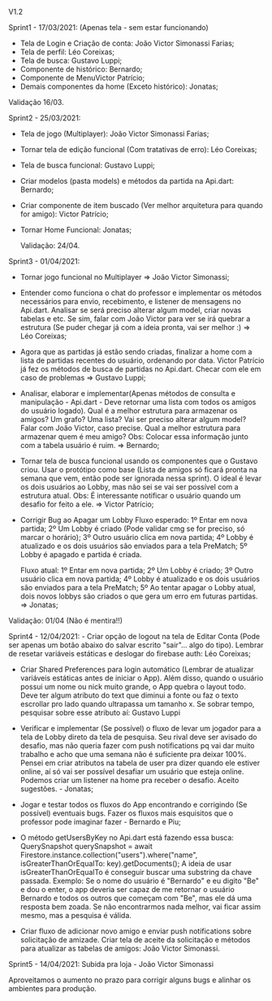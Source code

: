 V1.2

Sprint1 - 17/03/2021:
(Apenas tela - sem estar funcionando)

 - Tela de Login e Criação de conta: João Victor Simonassi Farias;
 - Tela de perfil: Léo Coreixas;
 - Tela de busca: Gustavo Luppi;
 - Componente de histórico: Bernardo;
 - Componente de MenuVictor Patrício;
 - Demais componentes da home (Exceto histórico): Jonatas;

 Validação 16/03.

Sprint2 - 25/03/2021:

 - Tela de jogo (Multiplayer): João Victor Simonassi Farias;
 - Tornar tela de edição funcional (Com tratativas de erro): Léo Coreixas;
 - Tela de busca funcional: Gustavo Luppi;
 - Criar modelos (pasta models) e métodos da partida na Api.dart: Bernardo;
 - Criar componente de item buscado (Ver melhor arquitetura para quando for amigo): Victor Patrício;
 - Tornar Home Funcional: Jonatas;

    Validação: 24/04.

Sprint3 - 01/04/2021:
  - Tornar jogo funcional no Multiplayer   =>   João Victor Simonassi;
  
  - Entender como funciona o chat do professor e implementar os métodos necessários para envio, recebimento,
    e listener de mensagens no Api.dart. Analisar se será preciso alterar algum model, criar novas tabelas e etc.
     Se sim, falar com João Victor para ver se irá quebrar a estrutura (Se puder chegar já com a ideia pronta,
     vai ser melhor :)  => Léo Coreixas;
    
  - Agora que as partidas já estão sendo criadas, finalizar a home com a lista de partidas recentes do usuário, 
    ordenando por data. Victor Patrício já fez os métodos de busca de partidas no Api.dart. Checar com ele em caso de problemas  => Gustavo Luppi;
  
  - Analisar, elaborar e implementar(Apenas métodos de consulta e manipulação - Api.dart - 
    Deve retornar uma lista com todos os amigos do usuário logado). Qual é a melhor estrutura para armazenar os amigos? 
    Um grafo? Uma lista? Vai ser preciso alterar algum model? Falar com João Victor, caso precise.
    Qual a melhor estrutura para armazenar quem é meu amigo? Obs: Colocar essa informação junto com a tabela usuário é ruim. =>  Bernardo;
    
  - Tornar tela de busca funcional usando os componentes que o Gustavo criou. Usar o protótipo como base (Lista de amigos só ficará pronta
        na semana que vem, então pode ser ignorada nessa sprint). O ideal é levar os dois usuários ao Lobby, mas não sei se vai ser possível
        com a estrutura atual. Obs: É interessante notificar o usuário quando um desafio for feito a ele.   => Victor Patrício;
  
  - Corrigir Bug ao Apagar um Lobby
        Fluxo esperado:
           1º Entar em nova partida;
           2º Um Lobby é criado (Pode validar cmg se for preciso, só marcar o horário);
           3º Outro usuário clica em nova partida;
           4º Lobby é atualizado e os dois usuários são enviados para a tela PreMatch;
           5º Lobby é apagado e partida é criada.
       
       Fluxo atual:
          1º Entar em nova partida;
          2º Um Lobby é criado;
          3º Outro usuário clica em nova partida;
          4º Lobby é atualizado e os dois usuários são enviados para a tela PreMatch;
          5º Ao tentar apagar o Lobby atual, dois novos lobbys são criados o que gera um erro em futuras partidas.
       =>  Jonatas;
  
  Validação: 01/04 (Não é mentira!!)

Sprint4 - 12/04/2021:
    - Criar opção de logout na tela de Editar Conta (Pode ser apenas um botão abaixo do salvar escrito "sair"... algo do tipo).
    Lembrar de resetar variáveis estáticas e deslogar do firebase auth: Léo Coreixas;

   - Criar Shared Preferences para login automático (Lembrar de atualizar variáveis estáticas antes de iniciar o App).
    Além disso, quando o usuário possui um nome ou nick muito grande, o App quebra o layout todo. Deve ter algum atributo do text
    que diminui a fonte ou faz o texto escrollar pro lado quando ultrapassa um tamanho x. Se sobrar tempo, pesquisar sobre esse 
    atributo aí: Gustavo Luppi

   - Verificar e implementar (Se possível) o fluxo de levar um jogador para a tela de Lobby direto da tela de pesquisa.
    Seu rival deve ser avisado do desafio, mas não queria fazer com push notifications pq vai dar muito trabalho e acho que
    uma semana não é suficiente pra deixar 100%. Pensei em criar atributos na tabela de user pra dizer quando ele estiver online,
    aí só vai ser possível desafiar um usuário que esteja online. Podemos criar um listener na home pra receber o desafio.
    Aceito sugestões. - Jonatas;

   -  Jogar e testar todos os fluxos do App encontrando e corrigindo (Se possível) eventuais bugs. Fazer os fluxos mais esquisitos que
    o professor pode imaginar fazer - Bernardo e Piu;

   - O método getUsersByKey no Api.dart está fazendo essa busca:
    QuerySnapshot querySnapshot = await Firestore.instance.collection("users").where("name", isGreaterThanOrEqualTo: key).getDocuments();
    A ideia de usar isGreaterThanOrEqualTo é conseguir buscar uma substring da chave passada. 
    Exemplo: Se o nome do usuário é "Bernardo" e eu digito "Be" e dou o enter, o app deveria ser capaz de me retornar o 
    usuário Bernardo e todos os outros que começam com "Be", mas ele dá uma resposta bem zoada. Se não encontrarmos nada melhor,
    vai ficar assim mesmo, mas a pesquisa é válida.

   - Criar fluxo de adicionar novo amigo e enviar push notifications sobre solicitação de amizade. Criar tela de aceite da solicitação
    e métodos para atualizar as tabelas de amigos: João Victor Simonassi.
    

Sprint5 - 14/04/2021:
    Subida pra loja - João Victor Simonassi
    
Aproveitamos o aumento no prazo para corrigir alguns bugs e alinhar os ambientes para produção.